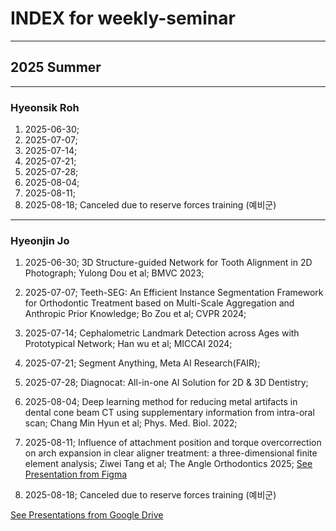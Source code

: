 # INDEX for weekly-seminar
---
## 2025 Summer
---
### Hyeonsik Roh
1. 2025-06-30;
2. 2025-07-07;
3. 2025-07-14;
4. 2025-07-21;
5. 2025-07-28;
6. 2025-08-04;
7. 2025-08-11;
8. 2025-08-18; Canceled due to reserve forces training (예비군)

---
### Hyeonjin Jo
1. 2025-06-30; 3D Structure-guided Network for Tooth Alignment in 2D Photograph; Yulong Dou et al; BMVC 2023;

2. 2025-07-07; Teeth-SEG: An Efficient Instance Segmentation Framework for Orthodontic Treatment based on Multi-Scale Aggregation and Anthropic Prior Knowledge; Bo Zou et al; CVPR 2024;

3. 2025-07-14; Cephalometric Landmark Detection across Ages with Prototypical Network; Han wu et al; MICCAI 2024;

4. 2025-07-21; Segment Anything, Meta AI Research(FAIR);

5. 2025-07-28; Diagnocat: All-in-one AI Solution for 2D & 3D Dentistry;

6. 2025-08-04; Deep learning method for reducing metal artifacts in dental cone beam CT using supplementary information from intra-oral scan; Chang Min Hyun et al; Phys. Med. Biol. 2022;

7. 2025-08-11; Influence of attachment position and torque overcorrection on arch expansion in clear aligner treatment: a three-dimensional finite element analysis; Ziwei Tang et al; The Angle Orthodontics 2025; [See Presentation from Figma](https://www.figma.com/slides/kjTCa9JaLe8BzPjsKwb0us/20250811?node-id=1-178&t=ZAu3hRWOeUnO2l0h-1)

8. 2025-08-18; Canceled due to reserve forces training (예비군)

[See Presentations from Google Drive](https://drive.google.com/drive/folders/1FSWcqaDE-KTvzFdcVLxjbcnqreDiYPaJ?usp=drive_link)
